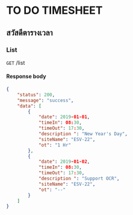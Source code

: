 # TO DO TIMESHEET
## สวัสดีตารางเวลา

### List
`GET` /list

#### Response body
```json
{
    "status": 200,
    "message": "success",
    "data": [
        {
            "date": 2019-01-01,
            "timeIn": 08:30,
            "timeOut": 17:30,
            "description ": "New Year's Day",
            "siteName": "ESV-22",
            "ot": "1 Hr"
        },
        {
            "date": 2019-01-02,
            "timeIn": 08:30,
            "timeOut": 17:30,
            "description ": "Support OCR",
            "siteName": "ESV-22",
            "ot": "--"
        }
    ]
}
```